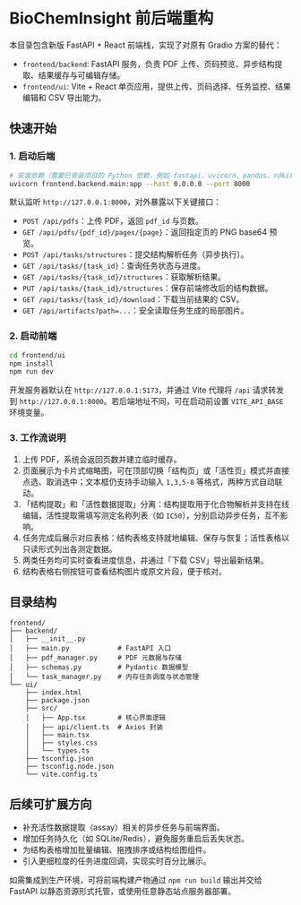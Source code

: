 # BioChemInsight 前后端重构

本目录包含新版 FastAPI + React 前端栈，实现了对原有 Gradio 方案的替代：

- `frontend/backend`: FastAPI 服务，负责 PDF 上传、页码预览、异步结构提取、结果缓存与可编辑存储。
- `frontend/ui`: Vite + React 单页应用，提供上传、页码选择、任务监控、结果编辑和 CSV 导出能力。

## 快速开始

### 1. 启动后端

```bash
# 安装依赖（需要已安装项目的 Python 依赖，例如 fastapi、uvicorn、pandas、rdkit 等）
uvicorn frontend.backend.main:app --host 0.0.0.0 --port 8000
```

默认监听 `http://127.0.0.1:8000`，对外暴露以下关键接口：

- `POST /api/pdfs`：上传 PDF，返回 `pdf_id` 与页数。
- `GET /api/pdfs/{pdf_id}/pages/{page}`：返回指定页的 PNG base64 预览。
- `POST /api/tasks/structures`：提交结构解析任务（异步执行）。
- `GET /api/tasks/{task_id}`：查询任务状态与进度。
- `GET /api/tasks/{task_id}/structures`：获取解析结果。
- `PUT /api/tasks/{task_id}/structures`：保存前端修改后的结构数据。
- `GET /api/tasks/{task_id}/download`：下载当前结果的 CSV。
- `GET /api/artifacts?path=...`：安全读取任务生成的局部图片。

### 2. 启动前端

```bash
cd frontend/ui
npm install
npm run dev
```

开发服务器默认在 `http://127.0.0.1:5173`，并通过 Vite 代理将 `/api` 请求转发到 `http://127.0.0.1:8000`。若后端地址不同，可在启动前设置 `VITE_API_BASE` 环境变量。

### 3. 工作流说明

1. 上传 PDF，系统会返回页数并建立临时缓存。
2. 页面展示为卡片式缩略图，可在顶部切换「结构页」或「活性页」模式并直接点选、取消选中；文本框仍支持手动输入 `1,3,5-8` 等格式，两种方式自动联动。
3. 「结构提取」和「活性数据提取」分离：结构提取用于化合物解析并支持在线编辑，活性提取需填写测定名称列表（如 `IC50`），分别启动异步任务，互不影响。
4. 任务完成后展示对应表格：结构表格支持就地编辑、保存与恢复；活性表格以只读形式列出各测定数据。
5. 两类任务均可实时查看进度信息，并通过「下载 CSV」导出最新结果。
6. 结构表格右侧按钮可查看结构图片或原文片段，便于核对。

## 目录结构

```
frontend/
├── backend/
│   ├── __init__.py
│   ├── main.py            # FastAPI 入口
│   ├── pdf_manager.py     # PDF 元数据与存储
│   ├── schemas.py         # Pydantic 数据模型
│   └── task_manager.py    # 内存任务调度与状态管理
└── ui/
    ├── index.html
    ├── package.json
    ├── src/
    │   ├── App.tsx        # 核心界面逻辑
    │   ├── api/client.ts  # Axios 封装
    │   ├── main.tsx
    │   ├── styles.css
    │   └── types.ts
    ├── tsconfig.json
    ├── tsconfig.node.json
    └── vite.config.ts
```

## 后续可扩展方向

- 补充活性数据提取（assay）相关的异步任务与前端界面。
- 增加任务持久化（如 SQLite/Redis），避免服务重启后丢失状态。
- 为结构表格增加批量编辑、拖拽排序或结构绘图组件。
- 引入更细粒度的任务进度回调，实现实时百分比展示。

如需集成到生产环境，可将前端构建产物通过 `npm run build` 输出并交给 FastAPI 以静态资源形式托管，或使用任意静态站点服务器部署。
